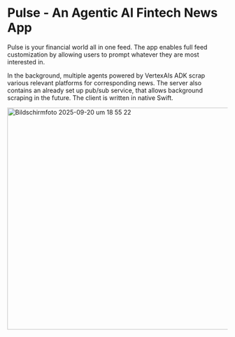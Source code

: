 # Pulse - An Agentic AI Fintech News App

Pulse is your financial world all in one feed. The app enables full feed customization by allowing users to prompt whatever they are most interested in. 

In the background, multiple agents powered by VertexAIs ADK scrap various relevant platforms for corresponding news. The server also contains an already set up pub/sub service, that allows background scraping in the future. The client is written in native Swift.

<img width="930" height="508" alt="Bildschirmfoto 2025-09-20 um 18 55 22" src="https://github.com/user-attachments/assets/0bea89f0-5c4d-40c8-beba-a0f73b5f5454" />
